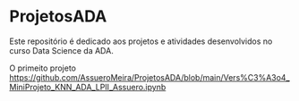 # ProjetosADA
Este repositório é dedicado aos projetos e atividades desenvolvidos no curso Data Science da ADA.

O primeito projeto https://github.com/AssueroMeira/ProjetosADA/blob/main/Vers%C3%A3o4_MiniProjeto_KNN_ADA_LPII_Assuero.ipynb
